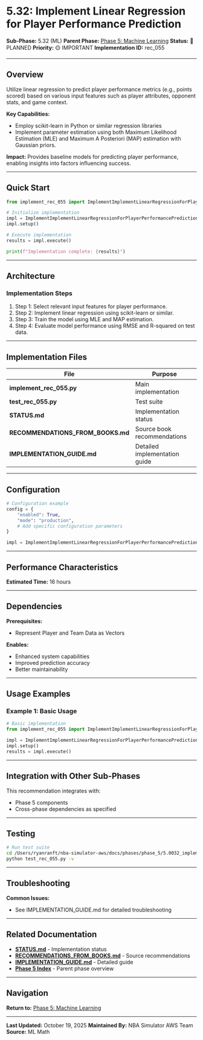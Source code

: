 # 5.32: Implement Linear Regression for Player Performance Prediction

**Sub-Phase:** 5.32 (ML)
**Parent Phase:** [Phase 5: Machine Learning](../PHASE_5_INDEX.md)
**Status:** 🔵 PLANNED
**Priority:** 🟡 IMPORTANT
**Implementation ID:** rec_055

---

## Overview

Utilize linear regression to predict player performance metrics (e.g., points scored) based on various input features such as player attributes, opponent stats, and game context.

**Key Capabilities:**
- Employ scikit-learn in Python or similar regression libraries
- Implement parameter estimation using both Maximum Likelihood Estimation (MLE) and Maximum A Posteriori (MAP) estimation with Gaussian priors.

**Impact:**
Provides baseline models for predicting player performance, enabling insights into factors influencing success.

---

## Quick Start

```python
from implement_rec_055 import ImplementImplementLinearRegressionForPlayerPerformancePrediction

# Initialize implementation
impl = ImplementImplementLinearRegressionForPlayerPerformancePrediction()
impl.setup()

# Execute implementation
results = impl.execute()

print(f"Implementation complete: {results}")
```

---

## Architecture

### Implementation Steps

1. Step 1: Select relevant input features for player performance.
2. Step 2: Implement linear regression using scikit-learn or similar.
3. Step 3: Train the model using MLE and MAP estimation.
4. Step 4: Evaluate model performance using RMSE and R-squared on test data.

---

## Implementation Files

| File | Purpose |
|------|---------|
| **implement_rec_055.py** | Main implementation |
| **test_rec_055.py** | Test suite |
| **STATUS.md** | Implementation status |
| **RECOMMENDATIONS_FROM_BOOKS.md** | Source book recommendations |
| **IMPLEMENTATION_GUIDE.md** | Detailed implementation guide |

---

## Configuration

```python
# Configuration example
config = {
    "enabled": True,
    "mode": "production",
    # Add specific configuration parameters
}

impl = ImplementImplementLinearRegressionForPlayerPerformancePrediction(config=config)
```

---

## Performance Characteristics

**Estimated Time:** 16 hours

---

## Dependencies

**Prerequisites:**
- Represent Player and Team Data as Vectors

**Enables:**
- Enhanced system capabilities
- Improved prediction accuracy
- Better maintainability

---

## Usage Examples

### Example 1: Basic Usage

```python
# Basic implementation
from implement_rec_055 import ImplementImplementLinearRegressionForPlayerPerformancePrediction

impl = ImplementImplementLinearRegressionForPlayerPerformancePrediction()
impl.setup()
results = impl.execute()
```

---

## Integration with Other Sub-Phases

This recommendation integrates with:
- Phase 5 components
- Cross-phase dependencies as specified

---

## Testing

```bash
# Run test suite
cd /Users/ryanranft/nba-simulator-aws/docs/phases/phase_5/5.0032_implement_linear_regression_for_player_performance_predictio
python test_rec_055.py -v
```

---

## Troubleshooting

**Common Issues:**
- See IMPLEMENTATION_GUIDE.md for detailed troubleshooting

---

## Related Documentation

- **[STATUS.md](STATUS.md)** - Implementation status
- **[RECOMMENDATIONS_FROM_BOOKS.md](RECOMMENDATIONS_FROM_BOOKS.md)** - Source recommendations
- **[IMPLEMENTATION_GUIDE.md](IMPLEMENTATION_GUIDE.md)** - Detailed guide
- **[Phase 5 Index](../PHASE_5_INDEX.md)** - Parent phase overview

---

## Navigation

**Return to:** [Phase 5: Machine Learning](../PHASE_5_INDEX.md)

---

**Last Updated:** October 19, 2025
**Maintained By:** NBA Simulator AWS Team
**Source:** ML Math
